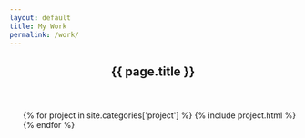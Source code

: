 ```yaml
---
layout: default
title: My Work
permalink: /work/
---
```


<section class="all-work wrap clearfix">
  <header class="post-header">
    <h1>{{ page.title }}</h1>
  </header>

  <ul class="project-list">
    {% for project in site.categories['project'] %}
      {% include project.html %}
    {% endfor %}
  </ul>
</section>

